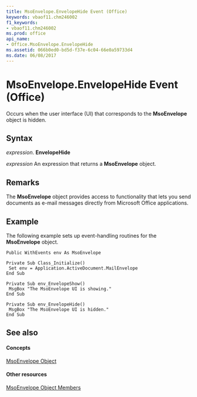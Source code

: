 ```yaml
---
title: MsoEnvelope.EnvelopeHide Event (Office)
keywords: vbaof11.chm246002
f1_keywords:
- vbaof11.chm246002
ms.prod: office
api_name:
- Office.MsoEnvelope.EnvelopeHide
ms.assetid: 066b0ed0-bd5d-f37e-6c04-66e0a59733d4
ms.date: 06/08/2017
---
```



# MsoEnvelope.EnvelopeHide Event (Office)

Occurs when the user interface (UI) that corresponds to the **MsoEnvelope** object is hidden.


## Syntax

 _expression_. **EnvelopeHide**

 _expression_ An expression that returns a **MsoEnvelope** object.


## Remarks

The **MsoEnvelope** object provides access to functionality that lets you send documents as e-mail messages directly from Microsoft Office applications.


## Example

The following example sets up event-handling routines for the **MsoEnvelope** object.


```
Public WithEvents env As MsoEnvelope 
 
Private Sub Class_Initialize() 
 Set env = Application.ActiveDocument.MailEnvelope 
End Sub 
 
Private Sub env_EnvelopeShow() 
 MsgBox "The MsoEnvelope UI is showing." 
End Sub 
 
Private Sub env_EnvelopeHide() 
 MsgBox "The MsoEnvelope UI is hidden." 
End Sub 

```


## See also


#### Concepts


[MsoEnvelope Object](msoenvelope-object-office.md)
#### Other resources


[MsoEnvelope Object Members](msoenvelope-members-office.md)

